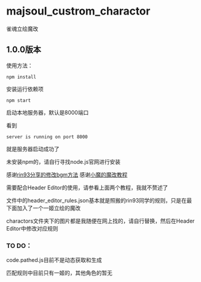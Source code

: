 # majsoul_custrom_charactor
雀魂立绘魔改

## 1.0.0版本

使用方法：

`npm install 
`

安装运行依赖项

`npm start`

启动本地服务器，默认是8000端口

看到

`server is running on port 8000`

就是服务器启动成功了

未安装npm的，请自行寻找node.js官网进行安装

感谢[rin93分享的修改bgm方法](https://github.com/rin93/majsoul_custom_bgm)
感谢[小魔的魔改教程](https://lietxia.github.io/#index.md)

需要配合Header Editor的使用，请参看上面两个教程，我就不赘述了

文件中的header_editor_rules.json基本就是照搬的rin93同学的规则，只是在最下面加入了一个一姬立绘的魔改

charactors文件夹下的图片都是我随便在网上找的，请自行替换，然后在Header Editor中修改对应规则

### TO DO：
code.pathed.js目前不是动态获取和生成

匹配规则中目前只有一姬的，其他角色的暂无
